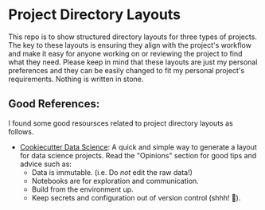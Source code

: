 # Project Directory Layouts

This repo is to show structured directory layouts for three types of projects. The key to these layouts is ensuring they align with the project's workflow and make it easy for anyone working on or reviewing the project to find what they need. Please keep in mind that these layouts are just my personal preferences and they can be easily changed to fit my personal project's requirements. Nothing is written in stone.

## Good References:

I found some good resoursces related to project directory layouts as follows.

- [Cookiecutter Data Science](https://drivendata.github.io/cookiecutter-data-science/): A quick and simple way to generate a layout for data science projects. Read the "Opinions" section for good tips and advice such as:
  - Data is immutable. (i.e. Do *not* edit the raw data!)
  - Notebooks are for exploration and communication.
  - Build from the environment up.
  - Keep secrets and configuration out of version control (shhh! :speak_no_evil:).

